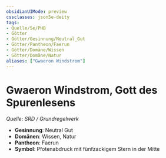 ```yaml
---
obsidianUIMode: preview
cssclasses: json5e-deity
tags:
- Quelle/5e/PHB
- Götter
- Götter/Gesinnung/Neutral_Gut
- Götter/Pantheon/Faerun
- Götter/Domäne/Wissen
- Götter/Domäne/Natur
aliases: ["Gwaeron Windstrom"]
---
```

# Gwaeron Windstrom, Gott des Spurenlesens
*Quelle: SRD / Grundregelwerk* 

- **Gesinnung**: Neutral Gut
- **Domänen**: Wissen, Natur
- **Pantheon**: Faerun
- **Symbol**: Pfotenabdruck mit fünfzackigem Stern in der Mitte